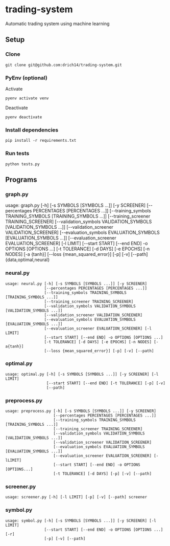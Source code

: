 # trading-system
Automatic trading system using machine learning

## Setup


### Clone

```
git clone git@github.com:drich14/trading-system.git
```


### PyEnv (optional)

Activate
```
pyenv activate venv
```

Deactivate
```
pyenv deactivate
```


### Install dependencies

```
pip install -r requirements.txt
```


### Run tests

```
python tests.py
```


## Programs


### graph.py

usage: graph.py [-h] [-s SYMBOLS [SYMBOLS ...]] [-y SCREENER]
                [--percentages PERCENTAGES [PERCENTAGES ...]]
                [--training_symbols TRAINING_SYMBOLS [TRAINING_SYMBOLS ...]]
                [--training_screener TRAINING_SCREENER]
                [--validation_symbols VALIDATION_SYMBOLS [VALIDATION_SYMBOLS ...]]
                [--validation_screener VALIDATION_SCREENER]
                [--evaluation_symbols EVALUATION_SYMBOLS [EVALUATION_SYMBOLS ...]]
                [--evaluation_screener EVALUATION_SCREENER] [-l LIMIT]
                [--start START] [--end END] -o OPTIONS [OPTIONS ...]
                [-t TOLERANCE] [-d DAYS] [-e EPOCHS] [-n NODES] [-a {tanh}]
                [--loss {mean_squared_error}] [-p] [-v] [--path]
                {data,optimal,neural}


### neural.py

```
usage: neural.py [-h] [-s SYMBOLS [SYMBOLS ...]] [-y SCREENER]
                 [--percentages PERCENTAGES [PERCENTAGES ...]]
                 [--training_symbols TRAINING_SYMBOLS [TRAINING_SYMBOLS ...]]
                 [--training_screener TRAINING_SCREENER]
                 [--validation_symbols VALIDATION_SYMBOLS [VALIDATION_SYMBOLS ...]]
                 [--validation_screener VALIDATION_SCREENER]
                 [--evaluation_symbols EVALUATION_SYMBOLS [EVALUATION_SYMBOLS ...]]
                 [--evaluation_screener EVALUATION_SCREENER] [-l LIMIT]
                 [--start START] [--end END] -o OPTIONS [OPTIONS ...]
                 [-t TOLERANCE] [-d DAYS] [-e EPOCHS] [-n NODES] [-a{tanh}]
                 [--loss {mean_squared_error}] [-p] [-v] [--path]
```


### optimal.py

```
usage: optimal.py [-h] [-s SYMBOLS [SYMBOLS ...]] [-y SCREENER] [-l LIMIT]
                  [--start START] [--end END] [-t TOLERANCE] [-p] [-v]
                  [--path]
```


### preprocess.py

```
usage: preprocess.py [-h] [-s SYMBOLS [SYMBOLS ...]] [-y SCREENER]
                     [--percentages PERCENTAGES [PERCENTAGES ...]]
                     [--training_symbols TRAINING_SYMBOLS [TRAINING_SYMBOLS ...]]
                     [--training_screener TRAINING_SCREENER]
                     [--validation_symbols VALIDATION_SYMBOLS [VALIDATION_SYMBOLS ...]]
                     [--validation_screener VALIDATION_SCREENER]
                     [--evaluation_symbols EVALUATION_SYMBOLS [EVALUATION_SYMBOLS ...]]
                     [--evaluation_screener EVALUATION_SCREENER] [-lLIMIT]
                     [--start START] [--end END] -o OPTIONS [OPTIONS...]
                     [-t TOLERANCE] [-d DAYS] [-p] [-v] [--path]
```


### screener.py

```
usage: screener.py [-h] [-l LIMIT] [-p] [-v] [--path] screener
```


### symbol.py

```
usage: symbol.py [-h] [-s SYMBOLS [SYMBOLS ...]] [-y SCREENER] [-l LIMIT]
                 [--start START] [--end END] -o OPTIONS [OPTIONS ...] [-r]
                 [-p] [-v] [--path]
```

